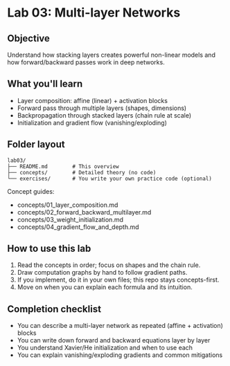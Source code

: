 # Lab 03: Multi-layer Networks

## Objective
Understand how stacking layers creates powerful non-linear models and how forward/backward passes work in deep networks.

## What you'll learn
- Layer composition: affine (linear) + activation blocks
- Forward pass through multiple layers (shapes, dimensions)
- Backpropagation through stacked layers (chain rule at scale)
- Initialization and gradient flow (vanishing/exploding)

## Folder layout
```
lab03/
├── README.md        # This overview
├── concepts/        # Detailed theory (no code)
└── exercises/       # You write your own practice code (optional)
```

Concept guides:
- concepts/01_layer_composition.md
- concepts/02_forward_backward_multilayer.md
- concepts/03_weight_initialization.md
- concepts/04_gradient_flow_and_depth.md

## How to use this lab
1. Read the concepts in order; focus on shapes and the chain rule.
2. Draw computation graphs by hand to follow gradient paths.
3. If you implement, do it in your own files; this repo stays concepts-first.
4. Move on when you can explain each formula and its intuition.

## Completion checklist
- You can describe a multi-layer network as repeated (affine + activation) blocks
- You can write down forward and backward equations layer by layer
- You understand Xavier/He initialization and when to use each
- You can explain vanishing/exploding gradients and common mitigations
